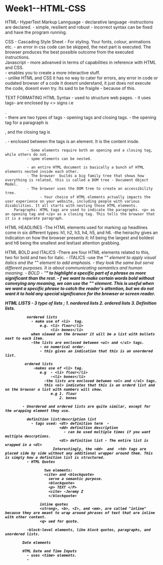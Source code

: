 # Week1--HTML-CSS
HTML- HyperText Markup Lannguage
    - declarative language -instructions are declared. 
    - simple, resilient and robust - incorrect syntax can be fixed and have the program running. 

CSS - Cascading Style Sheet
    - For styling. Your fonts, colour, animations etc. 
    - an error in css code can be skipped, the next part is executed. The browser produces the best possible outcome from the executed instructions.   
Javascript - more advanved in terms of capabilities in reference with  HTML and CSS.  
           - enables you to create a more interactive stuff.  
           - unlike HTML and CSS it has no way to cater for errors, any error in code or oudated browser of a code it doesnt understand, it just does not execute the code, doesnt even try. Its said to be fraigile                 - because of this.  

  TEXT FORMATING
  HTML Syntax - used to structure web pages. 
              - it uses tags- are enclosed by  <> signs i.e <p> .  
              - there are two types of tags - opening tags and closing tags. 
              - the opening tag for a paragraph is <p>, and the closing tag is </p>. 
              - enclosed between the tags is an element. It is the content insde. 

              - Some elements require both an opening and a closing tag, while others do not. 
              - spme elements can be nested.  

              - an entire HTML document is basically a bunch of HTML elements nested inside each other. 
              - The browser  builds a big family tree that shows how everything is related, this is called a DOM tree - Document Object Model. 
              - The browser uses the DOM tree to create an accessibility tree. 
                    - Your choice of HTML elements actually impacts the user experience on your website, including people with various disabilities. It all starts with nesting those HTML elements.
        Paragraphs: HTML tags are used to indicate the paragraphs. <p> as an opening tag and </p> as a closing tag. This tells the browser that it is a separate paragraph. 

  HTML HEADLINES
  -The HTML elements used for marking up headlines come in six different types: h1, h2, h3, h4, h5, and h6.
      -the heirachy gives an indication on how the browser presents it: h1 being the largest and boldest and h6 being the smallest and lest\ast attention grabbing.
      
HTML BOLD and ITALICS
      -There are four HTML elements related to this, two for bold and two for italic.
         - ITALICS
          -use the "<i>" element to apply visual italics and the "<em>" element to add emphasis. 
              - they look the same but serve different purposes. It is about communicating semantics and human meaning. 
        - BOLD
            - "<strong>" to highlight a specific part of a phrase as more significant than the rest. 
            - f we want to make certain words bold without conveying any meaning, we can use the "<b>" element. This is useful when we want a specific phrase to catch the reader's attention, but we do not want it                 to hold any special significance for the browser or screen reader. 

  HTML LISTS
     - 3 type of lists ; 1. nordered lists
                         2. ordered lists
                         3. Definition lists.
                         
              nordered lists
                - make use of <li>  tag. 
                    e.g. <li> flour</li>
                         <li> bones</li>
                when viewed on the browser it will be a list with bullets next to each item. 
                -the lists are enclosed between <ul> and </ul> tags. 
                    - no numerical order. 
                    - this gives an indication that this is an unordered list. 
                    
             ordered lists
                 -makes use of <li> tag. 
                    e.g  - <li> flour</li>
                         -<li> bones</li>
                      -the lists are enclosed between <ol> and </ol> tags. 
                      this <ol> indicates that this is an orderd list and on the browser a list with numbers will show. 
                         e.g 1. flour
                             2. bones
                             
            - Unordered and ordered lists are quite similar, except for the wrapping element they use.

              definition list/description list
                - tags used: <dt> definition term  - 
                             <dd> definition description
                               - can be used multiple times if you want multiple descrptions.  
                             <dl> definition list - The entire list is wrapped in a <dl>
                          Interestingly, the <dd>  and  <td> tags are placed side by side without any additional wrapper around them. This is simply how a definition list is structured. 
              - HTML Quotes
              
                      two elements:  
                      <cite> and <blockquote>  
                        serve a semantic purpose.   
                        <blockquote> 
                        <p> TEXT </P>
                        <cite> -Jeremy Z
                        </blockquote>

                    inline quotes
                    <strong>, <b>, <I>, and <em>, are called "inline" because they are meant to wrap around phrases of text that are inline with other content. 
                    <q> ued for quote. 

              -block-level elements, like block quotes, paragraphs, and unordered lists.

            Date elements 

            HTML Date and Time Inputs
              - uses <time> elements. 
              - 

              


              
              
  
